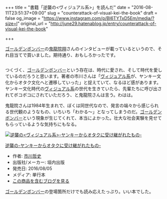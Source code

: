 +++
title = "書籍「逆襲の<ヴィジュアル系>」を読んだ"
date = "2016-08-11T23:51:37+09:00"
slug = "counterattack-of-visual-kei-the-book"
draft = false
og_image = "https://www.instagram.com/p/BI6TYTxD5Em/media/?size=l"
original_url = "http://june29.hatenablog.jp/entry/counterattack-of-visual-kei-the-book"

+++

<p><a class="keyword" href="http://d.hatena.ne.jp/keyword/%A5%B4%A1%BC%A5%EB%A5%C7%A5%F3%A5%DC%A5%F3%A5%D0%A1%BC">ゴールデンボンバー</a>の<a class="keyword" href="http://d.hatena.ne.jp/keyword/%B5%B4%CE%B6%B1%A1%E6%C6">鬼龍院翔</a>さんのインタビューが載っているというので、それ目当てで買いました。期待通り、おもしろかったです。</p>

<p><a href="https://www.instagram.com/p/BI6TYTxD5Em/"><img src="https://www.instagram.com/p/BI6TYTxD5Em/media/?size=l" alt=""></a></p>

<p>つくづく、<a class="keyword" href="http://d.hatena.ne.jp/keyword/%A5%B4%A1%BC%A5%EB%A5%C7%A5%F3%A5%DC%A5%F3%A5%D0%A1%BC">ゴールデンボンバー</a>という存在は、時代に愛され、そして時代を愛しているのだろうと思います。著者の市川さんは「<a class="keyword" href="http://d.hatena.ne.jp/keyword/%A5%F4%A5%A3%A5%B8%A5%E5%A5%A2%A5%EB%B7%CF">ヴィジュアル系</a>が、ヤンキー文化からオタク文化へと遷移していった」と捉えていて、なるほど感があります。ヤンキー文化時代の<a class="keyword" href="http://d.hatena.ne.jp/keyword/%A5%F4%A5%A3%A5%B8%A5%E5%A5%A2%A5%EB%B7%CF">ヴィジュアル系</a>の世代を生きていたら、先輩たちに呼び出されてボコボコにされていただろう、と鬼龍院さんは言う。わはは。</p>

<p>鬼龍院さんは1984年生まれで、ぼくは同世代なので、発言の端々から感じられる世代観のようなもの、いちいち「わかる〜」となってしまうのだ。<a class="keyword" href="http://d.hatena.ne.jp/keyword/%A5%B4%A1%BC%A5%EB%A5%C7%A5%F3%A5%DC%A5%F3%A5%D0%A1%BC">ゴールデンボンバー</a>という現象が生じてくれて、本当によかった。壮大な社会実験を見せてもらっているような気持ちにもなる。</p>

<p></p>
<div class="hatena-asin-detail">
<a href="http://www.amazon.co.jp/exec/obidos/ASIN/4773405007/cameralady-22/"><img src="http://ecx.images-amazon.com/images/I/51mwVNZFzsL._SL160_.jpg" class="hatena-asin-detail-image" alt="逆襲の&lt;ヴィジュアル系&gt;-ヤンキーからオタクに受け継がれたもの-" title="逆襲の&lt;ヴィジュアル系&gt;-ヤンキーからオタクに受け継がれたもの-"></a><div class="hatena-asin-detail-info">
<p class="hatena-asin-detail-title"><a href="http://www.amazon.co.jp/exec/obidos/ASIN/4773405007/cameralady-22/">逆襲の-ヤンキーからオタクに受け継がれたもの-</a></p>
<ul>
<li>
<span class="hatena-asin-detail-label">作者:</span> <a class="keyword" href="http://d.hatena.ne.jp/keyword/%BB%D4%C0%EE%C5%AF%BB%CB">市川哲史</a>
</li>
<li>
<span class="hatena-asin-detail-label">出版社/メーカー:</span> 垣内出版</li>
<li>
<span class="hatena-asin-detail-label">発売日:</span> 2016/08/05</li>
<li>
<span class="hatena-asin-detail-label">メディア:</span> 単行本</li>
<li><a href="http://d.hatena.ne.jp/asin/4773405007/cameralady-22" target="_blank">この商品を含むブログを見る</a></li>
</ul>
</div>
<div class="hatena-asin-detail-foot"></div>
</div>

<p><a class="keyword" href="http://d.hatena.ne.jp/keyword/%A5%B4%A1%BC%A5%EB%A5%C7%A5%F3%A5%DC%A5%F3%A5%D0%A1%BC">ゴールデンボンバー</a>の登場箇所だけでも読み応えたっぷり。いい本でした。</p>